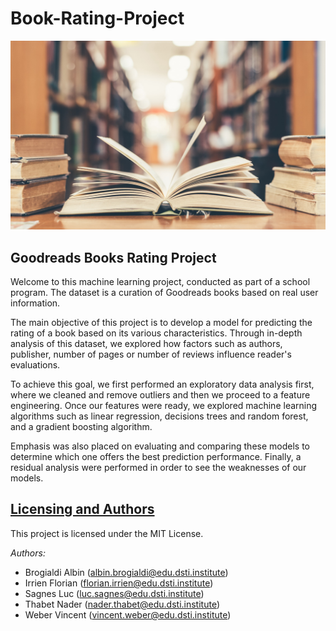 # Book-Rating-Project

![Project Banner](book_image.jpg)

## Goodreads Books Rating Project

Welcome to this machine learning project, conducted as part of a school program.
The dataset is a curation of Goodreads books based on real user information.

The main objective of this project is to develop a model for predicting the rating of a book based on its various characteristics. Through in-depth analysis of this dataset, we explored how factors such as authors, publisher, number of pages or number of reviews influence reader's evaluations.

To achieve this goal, we first performed an exploratory data analysis first, where we cleaned and remove outliers and then we proceed to a feature engineering.
Once our features were ready, we explored machine learning algorithms such as linear regression, decisions trees and random forest, and a gradient boosting algorithm.

Emphasis was also placed on evaluating and comparing these models to determine which one offers the best prediction performance.
Finally, a residual analysis were performed in order to see the weaknesses of our models.

## [Licensing and Authors](#licensing-and-authors)

This project is licensed under the MIT License.

_Authors:_
- Brogialdi Albin (albin.brogialdi@edu.dsti.institute)
- Irrien Florian (florian.irrien@edu.dsti.institute)
- Sagnes Luc (luc.sagnes@edu.dsti.institute)
- Thabet Nader (nader.thabet@edu.dsti.institute)
- Weber Vincent (vincent.weber@edu.dsti.institute)
